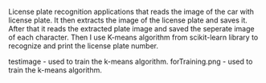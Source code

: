 License plate recognition applications that reads the image of the car with license plate. It then extracts the image of the license plate and saves it. After that it reads the extracted plate image and saved the seperate image of each character. Then I use K-means algorithm from scikit-learn library to recognize and print the license plate number.

testimage - used to train the k-means algorithm.
forTraining.png  - used to train the k-means algorithm.
